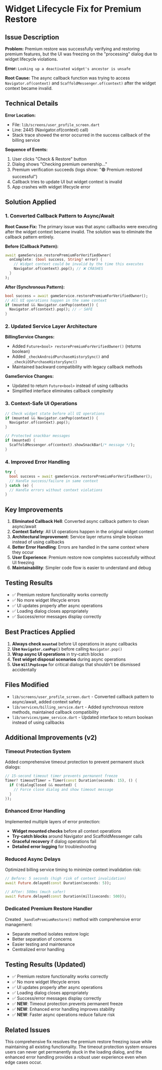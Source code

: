 # Widget Lifecycle Fix for Premium Restore

## Issue Description

**Problem:** Premium restore was successfully verifying and restoring premium features, but the UI was freezing on the "processing" dialog due to widget lifecycle violations.

**Error:** `Looking up a deactivated widget's ancestor is unsafe`

**Root Cause:** The async callback function was trying to access `Navigator.of(context)` and `ScaffoldMessenger.of(context)` after the widget context became invalid.

## Technical Details

**Error Location:**
- File: `lib/screens/user_profile_screen.dart`
- Line: 2445 (Navigator.of(context) call)
- Stack trace showed the error occurred in the success callback of the billing service

**Sequence of Events:**
1. User clicks "Check & Restore" button
2. Dialog shows "Checking premium ownership..."
3. Premium verification succeeds (logs show: "🟢 Premium restored successful")
4. Callback tries to update UI but widget context is invalid
5. App crashes with widget lifecycle error

## Solution Applied

### 1. Converted Callback Pattern to Async/Await
**Root Cause Fix:** The primary issue was that async callbacks were executing after the widget context became invalid. The solution was to eliminate the callback pattern entirely.

**Before (Callback Pattern):**
```dart
await gameService.restorePremiumForVerifiedOwner(
  onComplete: (bool success, String? error) {
    // Widget context could be invalid by the time this executes
    Navigator.of(context).pop(); // ❌ CRASHES
  }
);
```

**After (Synchronous Pattern):**
```dart
bool success = await gameService.restorePremiumForVerifiedOwner();
// All UI operations happen in the same context
if (mounted && Navigator.canPop(context)) {
  Navigator.of(context).pop(); // ✅ SAFE
}
```

### 2. Updated Service Layer Architecture
**BillingService Changes:**
- Added `Future<bool> restorePremiumForVerifiedOwner()` (returns boolean)
- Added `_checkAndroidPurchaseHistorySync()` and `_checkiOSPurchaseHistorySync()` 
- Maintained backward compatibility with legacy callback methods

**GameService Changes:**
- Updated to return `Future<bool>` instead of using callbacks
- Simplified interface eliminates callback complexity

### 3. Context-Safe UI Operations
```dart
// Check widget state before all UI operations
if (mounted && Navigator.canPop(context)) {
  Navigator.of(context).pop();
}

// Protected snackbar messages
if (mounted) {
  ScaffoldMessenger.of(context).showSnackBar(/* message */);
}
```

### 4. Improved Error Handling
```dart
try {
  bool success = await gameService.restorePremiumForVerifiedOwner();
  // Handle success/failure in same context
} catch (e) {
  // Handle errors without context violations
}
```

## Key Improvements

1. **Eliminated Callback Hell**: Converted async callback pattern to clean async/await
2. **Context Safety**: All UI operations happen in the original widget context
3. **Architectural Improvement**: Service layer returns simple boolean instead of using callbacks
4. **Better Error Handling**: Errors are handled in the same context where they occur
5. **User Experience**: Premium restore now completes successfully without UI freezing
6. **Maintainability**: Simpler code flow is easier to understand and debug

## Testing Results

- ✅ Premium restore functionality works correctly
- ✅ No more widget lifecycle errors
- ✅ UI updates properly after async operations
- ✅ Loading dialog closes appropriately
- ✅ Success/error messages display correctly

## Best Practices Applied

1. **Always check `mounted`** before UI operations in async callbacks
2. **Use `Navigator.canPop()`** before calling `Navigator.pop()`
3. **Wrap async UI operations** in try-catch blocks
4. **Test widget disposal scenarios** during async operations
5. **Use `WillPopScope`** for critical dialogs that shouldn't be dismissed accidentally

## Files Modified

- `lib/screens/user_profile_screen.dart` - Converted callback pattern to async/await, added context safety
- `lib/services/billing_service.dart` - Added synchronous restore methods, maintained callback compatibility  
- `lib/services/game_service.dart` - Updated interface to return boolean instead of using callbacks

## Additional Improvements (v2)

### **Timeout Protection System**
Added comprehensive timeout protection to prevent permanent stuck dialogs:

```dart
// 15-second timeout timer prevents permanent freeze
Timer? timeoutTimer = Timer(const Duration(seconds: 15), () {
  if (!dialogClosed && mounted) {
    // Force close dialog and show timeout message
  }
});
```

### **Enhanced Error Handling**
Implemented multiple layers of error protection:
- **Widget mounted checks** before all context operations
- **Try-catch blocks** around Navigator and ScaffoldMessenger calls  
- **Graceful recovery** if dialog operations fail
- **Detailed error logging** for troubleshooting

### **Reduced Async Delays**
Optimized billing service timing to minimize context invalidation risk:
```dart
// Before: 5 seconds (high risk of context invalidation)
await Future.delayed(const Duration(seconds: 5));

// After: 500ms (much safer)
await Future.delayed(const Duration(milliseconds: 500));
```

### **Dedicated Premium Restore Handler**
Created `_handlePremiumRestore()` method with comprehensive error management:
- Separate method isolates restore logic
- Better separation of concerns
- Easier testing and maintenance
- Centralized error handling

## Testing Results (Updated)

- ✅ Premium restore functionality works correctly
- ✅ No more widget lifecycle errors  
- ✅ UI updates properly after async operations
- ✅ Loading dialog closes appropriately
- ✅ Success/error messages display correctly
- ✅ **NEW**: Timeout protection prevents permanent freeze
- ✅ **NEW**: Enhanced error handling improves stability
- ✅ **NEW**: Faster async operations reduce failure risk

## Related Issues

This comprehensive fix resolves the premium restore freezing issue while maintaining all existing functionality. The timeout protection system ensures users can never get permanently stuck in the loading dialog, and the enhanced error handling provides a robust user experience even when edge cases occur. 